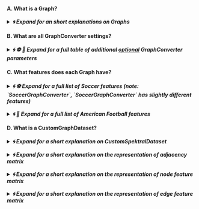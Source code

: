 #### A. What is a Graph?

<details>
    <summary> <b><i>🌀 Expand for an short explanations on Graphs</i></b> </summary>
<div style="display: flex; align-items: flex-start;">
<div style="flex: 1; padding-right: 20px;">

Before we continue it might be good to briefly explain what a Graph even in is!

A Graph is a data structure consisting of:
- Nodes: Individual elements in the graph
- Edges: Connections between nodes

The graph is typically represented by:
- [Adjacency matrix](https://en.wikipedia.org/wiki/Adjacency_matrix): Shows connections between nodes
- Node features: Attributes or properties of each node
- Edge features: Attributes of the connections between nodes

The image on the right represents a stylized version of a frame of tracking data in soccer.

In section 6.1 we can see what this looks like in Python.

</div>
<div style="flex: 1;">

![Graph representation](https://github.com/UnravelSports/unravelsports.github.io/blob/main/imgs/what-is-a-graph-4.png?raw=true)

</div>
</div>
</details>

#### B. What are all GraphConverter settings?

<details>
    <summary><b><i> 🌀 ⚽ 🏈  Expand for a full table of additional <u>optional</u> GraphConverter parameters </i></b></summary><br>

| Parameter                           | Type      | Description                                                                                                                                                                                                                                                                                                                                                                               | Default         | Sport |
|-------------------------------------|-----------|-------------------------------------------------------------------------------------------------------------------------------------------------------------------------------------------------------------------------------------------------------------------------------------------------------------------------------------------------------------------------------------------|-----------------|-----------------|
| `prediction`                        | bool      | When True use the converter to create Graph dataset to apply a pre-trained model to, no labels required. Defaults to False.                                                                                                                                                                                                                                                               | False           | ⚽ 🏈 |
| `adjacency_matrix_connect_type`     | str       | The type of connection used in the adjacency matrix, typically related to the ball. Choose from 'ball', 'ball_carrier' or 'no_connection'                                                                                                                                                                                                                                                 | 'ball'          | ⚽ 🏈 |
| `adjacency_matrix_type`             | str       | The type of adjacency matrix, indicating how connections are structured, such as split by team. Choose from 'delaunay' , 'split_by_team', 'dense', 'dense_ap' or 'dense_dp'                                                                                                                                                                                                                | 'split_by_team' | ⚽ 🏈 |
| `self_loop_ball`                    | bool      | Flag to indicate if the ball node should have a self-loop, aka be connected with itself and not only player(s)                                                                                                                                                                                                                                                                            | True            | ⚽ 🏈 |
| `label_type`                        | str       | The type of prediction label used. Currently only supports 'binary'                                                                                                                                                                                                                                                                                                                       | 'binary'        | ⚽ 🏈 |
| `random_seed`                       | int, bool | When a random_seed is given, it will randomly shuffle an individual Graph without changing the underlying structure. When set to True, it will shuffle every frame differently; False won't shuffle. Advised to set True when creating an actual dataset to support Permutation Invariance.                                                                                               | False           | ⚽ 🏈 |
| `pad`                               | bool      | True pads to a total amount of 22 players and ball (so 23x23 adjacency matrix). It dynamically changes the edge feature padding size based on the combination of AdjacencyMatrixConnectType and AdjacencyMatrixType, and self_loop_ball. No need to set padding because smaller and larger graphs can all be used in the same dataset.                                                    | False           | ⚽ 🏈 |
| `verbose`                           | bool      | The converter logs warnings / error messages when specific frames have no coordinates, or other missing information. False mutes all of these warnings.                                                                                                                                                                                                                                   | False           | ⚽ 🏈 |
| `defending_team_node_value`         | float     | Value for the node feature when player is on defending team. Should be between 0 and 1 including.                                                                                                                                                                                                                                                                                         | 0.1             | ⚽ 🏈 
| `attacking_non_qb_node_value` | float     | Value for the node feature when player is NOT the QB, but is on the attacking team                                                                                                                                                                                                  | 0.1             | 🏈  |
| `chunk_size` | int     | Set to determine size of conversions from Polars to Graphs. Preferred setting depends on available computing power                                                                                                                                                                                                              | 2_000           | 🏈 |
| `non_potential_receiver_node_value` | float     | Value for the node feature when player is NOT a potential receiver of a pass (when on opposing team or in possession of the ball). Should be between 0 and 1 including.                                                                                                                                                                                                                   | 0.1             | ⚽ |



</details>

#### C. What features does each Graph have?

<details>
    <summary> <b><i> 🌀 ⚽  Expand for a full list of Soccer features (note: `SoccerGraphConverter`, `SoccerGraphConverter` has slightly different features) </b></i></summary>
    
| Variable | Datatype                          | Index | Features                                                                                                                        |
|----------|-----------------------------------|-------|---------------------------------------------------------------------------------------------------------------------------------|
| a        | np.array of shape (players+ball, players+ball) |       | -                                                                                                                               |
| x        | np.array of shape (n_nodes, n_node_features) | 0     | normalized x-coordinate                                                                                                         |
|          |                                   | 1     | normalized y-coordinate                                                                                                         |
|          |                                   | 2     | x component of the velocity unit vector                                                                                         |
|          |                                   | 3     | y component of the velocity unit vector                                                                                         |
|          |                                   | 4     | normalized speed                                                                                                                |
|          |                                   | 5     | normalized angle of velocity vector                                                                                             |
|          |                                   | 6     | normalized distance to goal                                                                                                     |
|          |                                   | 7     | normalized angle to goal                                                                                                        |
|          |                                   | 8     | normalized distance to ball                                                                                                     |
|          |                                   | 9     | normalized angle to ball                                                                                                        |
|          |                                   | 10    | attacking (1) or defending team (`defending_team_node_value`)                                                                   |
|          |                                   | 11    | potential receiver (1) else `non_potential_receiver_node_value`                                                                 |
| e        | np.array of shape (np.non_zero(a), n_edge_features) | 0     | normalized inter-player distance                                                                                                |
|          |                                   | 1     | normalized inter-player speed difference                                                                                        |
|          |                                   | 2     | inter-player angle cosine                                                                                                       |
|          |                                   | 3     | inter-player angle sine                                                                                                         |
|          |                                   | 4     | inter-player velocity vector cosine                                                                                             |
|          |                                   | 5     | inter-player velocity vector sine                                                                                               |
|          |                                   | 6     | optional: 1 if two players are connected else 0 according to delaunay adjacency matrix. Only if adjacency_matrix_type is NOT 'delauney' |
| y        | np.array                          |       | -                                                                                                                               |
| id       | int, str, None                    |       | -                                                                                                                               |

</details>
<br>
<details>
    <summary> <b><i> 🌀 🏈  Expand for a full list of American Football features </b></i></summary>
    
| Variable | Datatype                          | Index | Features                                                                                                                         |
|----------|-----------------------------------|-------|----------------------------------------------------------------------------------------------------------------------------------|
| a        | np.array of shape (players+ball, players+ball) |       | -                                                                                                                                |
| x        | np.array of shape (n_nodes, n_node_features) | 0     | normalized x-coordinate                                                                                                          |
|          |                                   | 1     | normalized y-coordinate                                                                                                          |
|          |                                   | 2     | x component of the speed unit vector                                                                                             |
|          |                                   | 3     | y component of the speed unit vector                                                                                             |
|          |                                   | 4     | normalized speed                                                                                                                 |
|          |                                   | 5     | x component of the acceleration unit vector                                                                                      |
|          |                                   | 6     | y component of the acceleration unit vector                                                                                      |
|          |                                   | 7     | normalized acceleration                                                                                                          |
|          |                                   | 8     | sine of the normalized direction (angle)                                                                                         |
|          |                                   | 9     | cosine of the normalized direction (angle)                                                                                       |
|          |                                   | 10    | sine of the normalized orientation (angle)                                                                                       |
|          |                                   | 11    | cosine of the normalized orientation (angle)                                                                                     |
|          |                                   | 12    | normalized distance to goal                                                                                                      |
|          |                                   | 13    | normalized distance to ball                                                                                                      |
|          |                                   | 14    | normalized distance to end zone                                                                                                  |
|          |                                   | 15    | possession team or defending team (`defending_team_node_value`)                                         indicator                                                                                                       |
|          |                                   | 16    | quarterback indicator or `attacking_non_qb_node_value` or 0 (defending team)                                                                                                        |
|          |                                   | 17    | ball indicator                                                                                                                   |
|          |                                   | 18    | normalized weight                                                                                                                |
|          |                                   | 19    | normalized height                                                                                                                |
| e        | np.array of shape (np.non_zero(a), n_edge_features) | 0     | inter-player distance                                                                                                            |
|          |                                   | 1     | inter-player speed difference                                                                                                    |
|          |                                   | 2     | inter-player acceleration difference                                                                                             |
|          |                                   | 3     | cosine of the inter-player positional angle                                                                                      |
|          |                                   | 4     | sine of the inter-player positional angle                                                                                        |
|          |                                   | 5     | cosine of the inter-player direction angle                                                                                       |
|          |                                   | 6     | sine of the inter-player direction angle                                                                                         |
|          |                                   | 7     | cosine of the inter-player orientation angle                                                                                     |
|          |                                   | 8     | sine of the inter-player orientation angle                                                                                       |
| y        | np.array                          |       | -                                                                                                                                |
| id       | int, str, None                    |       | -                                                                                                                                |

</details>

#### D. What is a CustomGraphDataset?

<details>
    <summary><b><i> 🌀 Expand for a short explanation on CustomSpektralDataset<i></b></summary><br>

Let's have a look at the internals of our `CustomSpektralDataset`. This dataset class contains a list of graphs, available through `dataset.graphs`.

The first item in our dataset has 23 nodes, 12 features per node and 7 features per edge.

<div style="border: 2px solid #ddd; border-radius: 5px; padding: 10px; background-color: ##282C34;">

```python
dataset.graphs[0]

>>> Graph(n_nodes=23, n_node_features=12, n_edge_features=7, n_labels=1)
```

The `CustomSpektralDataset` also allows us to split our data into train and test sets (and validation set if required) by using either:
- `dataset.split_test_train_validation()`
- `dataset.split_test_train()`

<br>
</details>
<br>
<details>
    <summary><b><i> 🌀 Expand for a short explanation on the representation of adjacency matrix <i></b></summary><br>

##### Adjacency Matrix
The **adjacency matrix** is represented as a [compressed sparse row matrix](https://docs.scipy.org/doc/scipy/reference/generated/scipy.sparse.csr_matrix.html#scipy.sparse.csr_matrix), as required by Spektral. A 'normal' version of this same matrix would be of shape 23x23 filled with zero's and one's in places where two players (or ball) are connected. 

Because we set `adjacency_matrix_type='split_by_team'` and `adjacency_matrix_connect_type="ball"` this results in a total of 287 connections (ones), namely between:
- `adjacency_matrix_type='split_by_team'`:
    - All players on team A (11 * 11) 
    - All players on team B (11 * 11)
    - Ball connected to ball (1)
- `adjacency_matrix_connect_type="ball"`
    - All players and the ball (22) 
    - The ball and all players (22)

<div style="border: 2px solid #ddd; border-radius: 5px; padding: 10px; background-color: ##282C34;">

```python
dataset.graphs[0].a
>>> <Compressed Sparse Row sparse matrix of dtype 'float64'
	    with 287 stored elements and shape (23, 23)>
```
<br>
</details>
<br>
<details>
    <summary><b><i> 🌀 Expand for a short explanation on the representation of node feature matrix <i></b></summary><br>

##### Node Features
The **node features** are described using a regular Numpy array. Each column represents one feature and every row represents one player. 

The ball is presented in the last row, unless we set `random_seed=True` then every Graph gets randomly shuffled (while leaving connections in tact).

See the bullet points in **5. Load Kloppy Data, Convert and Store** to learn which column represents which feature.

The rows filled with zero's are 'empty' players created because we set `pad=True`. Graph Neural Networks are flexible enough to deal with all sorts of different graph shapes in the same dataset, normally it's not actually necessary to add these empty players, even for incomplete data with only a couple players in frame.

<div style="border: 2px solid #ddd; border-radius: 5px; padding: 10px; background-color: ##282C34;">

```python
dataset.graphs[0].x
>>> [[-0.163 -0.135  0.245 -0.97   0.007  0.289  0.959  0.191  0.059  0.376  1.     1.   ]
 [-0.332  0.011 -0.061  0.998  0.02   0.76   1.015  0.177  0.029  0.009  1.     0.1  ]
 [ 0.021 -0.072  0.987 -0.162  0.017  0.474  0.88   0.203  0.121  0.468  1.     1.   ]
 [-0.144  0.232  0.343  0.939  0.024  0.694  0.924  0.186  0.077  0.638  1.     1.   ]
 [-0.252  0.302  0.99   0.141  0.032  0.523  0.964  0.176  0.078  0.741  1.     1.   ]
 [ 0.012  0.573  0.834 -0.551  0.035  0.407  0.842  0.191  0.19   0.646  1.     1.   ]
 [-0.293  0.686  0.999 -0.045  0.044  0.493  0.966  0.163  0.182  0.761  1.     1.   ]
 [ 0.     0.     0.     0.     0.     0.     0.     0.     0.     0.     0.     0.   ]
 [ 0.     0.     0.     0.     0.     0.     0.     0.     0.     0.     0.     0.   ]
 [ 0.     0.     0.     0.     0.     0.     0.     0.     0.     0.     0.     0.   ]
 ...
 [ 0.202  0.124 -0.874  0.486  0.024  0.919  0.791  0.214  0.197  0.524  0.1    0.1  ]
 [ 0.404  0.143 -0.997  0.08   0.029  0.987  0.709  0.23   0.281  0.519  0.1    0.1  ]
 [ 0.195 -0.391  0.48  -0.877  0.014  0.33   0.847  0.218  0.222  0.417  0.1    0.1  ]
 [ 0.212 -0.063  0.982 -0.187  0.009  0.47   0.804  0.217  0.2    0.483  0.1    0.1  ]
 [-0.03   0.248 -0.996  0.091  0.021  0.986  0.876  0.194  0.116  0.591  0.1    0.1  ]
 [ 0.     0.     0.     0.     0.     0.     0.     0.     0.     0.     0.     0.   ]
 [ 0.     0.     0.     0.     0.     0.     0.     0.     0.     0.     0.     0.   ]
 [ 0.     0.     0.     0.     0.     0.     0.     0.     0.     0.     0.     0.   ]
 [ 0.     0.     0.     0.     0.     0.     0.     0.     0.     0.     0.     0.   ]
 [-0.262  0.016  0.937 -0.35   0.036  0.443  0.986  0.044  0.     0.     0.     0.   ]]

 
dataset.graphs[0].x.shape
>>> (23, 12)
```
<br>
</details>
<br>
<details>
    <summary><b><i> 🌀 Expand for a short explanation on the representation of edge feature matrix <i></b></summary><br>

##### Edge Features
The **edge features** are also represented in a regular Numpy array. Again, each column represents one feature, and every row decribes the connection between two players, or player and ball.

We saw before how the **adjacency matrix** was presented in a Sparse Row Matrix with 287 rows. It is no coincidence this lines up perfectly with the **edge feature matrix**. 

<div style="border: 2px solid #ddd; border-radius: 5px; padding: 10px; background-color: ##282C34;">

```python
dataset.graphs[0].e
>>> [[ 0.     0.     1.     0.5    0.5    1.     0.   ]
 [ 0.081  0.006  0.936  0.255  0.21   0.907  1.   ]
 [ 0.079  0.004  0.012  0.391  0.     0.515  1.   ]
 [ 0.1    0.007  0.46   0.002  0.005  0.571  1.   ]
 [ 0.125  0.011  0.65   0.023  0.474  0.999  0.   ]
 [ 0.206  0.012  0.322  0.033  0.535  0.999  0.   ]
 [ 0.23   0.016  0.619  0.014  0.567  0.996  0.   ]
 [ 0.     0.     0.     0.     0.     0.     0.   ]
 [ 0.     0.     0.     0.     0.     0.     0.   ]
 [ 0.     0.     0.     0.     0.     0.     0.   ]
 ...
 [ 0.197 -0.025  0.005  0.426  0.929  0.757  1.   ]
 [ 0.281 -0.023  0.004  0.439  0.959  0.699  1.   ]
 [ 0.222 -0.03   0.067  0.75   0.979  0.643  1.   ]
 [ 0.2   -0.032  0.003  0.554  0.982  0.633  1.   ]
 [ 0.116 -0.026  0.08   0.229  0.82   0.884  1.   ]
 [ 0.     0.     0.     0.     0.     0.     1.   ]
 [ 0.     0.     0.     0.     0.     0.     1.   ]
 [ 0.     0.     0.     0.     0.     0.     1.   ]
 [ 0.     0.     0.     0.     0.     0.     1.   ]
 [ 0.     0.     1.     0.5    0.5    1.     1.   ]]

 dataset.graphs[0].e.shape
 (287, 7)
```
<br>
</details>

